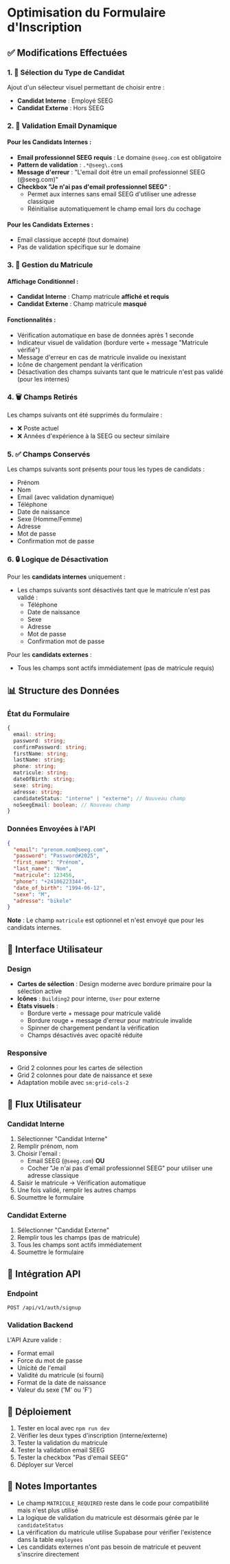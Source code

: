 # Optimisation du Formulaire d'Inscription

## ✅ Modifications Effectuées

### 1. 🎯 Sélection du Type de Candidat

Ajout d'un sélecteur visuel permettant de choisir entre :
- **Candidat Interne** : Employé SEEG
- **Candidat Externe** : Hors SEEG

### 2. 📧 Validation Email Dynamique

#### Pour les Candidats Internes :
- **Email professionnel SEEG requis** : Le domaine `@seeg.com` est obligatoire
- **Pattern de validation** : `.*@seeg\.com$`
- **Message d'erreur** : "L'email doit être un email professionnel SEEG (@seeg.com)"
- **Checkbox "Je n'ai pas d'email professionnel SEEG"** :
  - Permet aux internes sans email SEEG d'utiliser une adresse classique
  - Réinitialise automatiquement le champ email lors du cochage

#### Pour les Candidats Externes :
- Email classique accepté (tout domaine)
- Pas de validation spécifique sur le domaine

### 3. 🔢 Gestion du Matricule

#### Affichage Conditionnel :
- **Candidat Interne** : Champ matricule **affiché et requis**
- **Candidat Externe** : Champ matricule **masqué**

#### Fonctionnalités :
- Vérification automatique en base de données après 1 seconde
- Indicateur visuel de validation (bordure verte + message "Matricule vérifié")
- Message d'erreur en cas de matricule invalide ou inexistant
- Icône de chargement pendant la vérification
- Désactivation des champs suivants tant que le matricule n'est pas validé (pour les internes)

### 4. 🗑️ Champs Retirés

Les champs suivants ont été supprimés du formulaire :
- ❌ Poste actuel
- ❌ Années d'expérience à la SEEG ou secteur similaire

### 5. ✅ Champs Conservés

Les champs suivants sont présents pour tous les types de candidats :
- Prénom
- Nom
- Email (avec validation dynamique)
- Téléphone
- Date de naissance
- Sexe (Homme/Femme)
- Adresse
- Mot de passe
- Confirmation mot de passe

### 6. 🔒 Logique de Désactivation

Pour les **candidats internes** uniquement :
- Les champs suivants sont désactivés tant que le matricule n'est pas validé :
  - Téléphone
  - Date de naissance
  - Sexe
  - Adresse
  - Mot de passe
  - Confirmation mot de passe

Pour les **candidats externes** :
- Tous les champs sont actifs immédiatement (pas de matricule requis)

## 📊 Structure des Données

### État du Formulaire

```typescript
{
  email: string;
  password: string;
  confirmPassword: string;
  firstName: string;
  lastName: string;
  phone: string;
  matricule: string;
  dateOfBirth: string;
  sexe: string;
  adresse: string;
  candidateStatus: "interne" | "externe"; // Nouveau champ
  noSeegEmail: boolean; // Nouveau champ
}
```

### Données Envoyées à l'API

```json
{
  "email": "prenom.nom@seeg.com",
  "password": "Password#2025",
  "first_name": "Prénom",
  "last_name": "Nom",
  "matricule": 123456,
  "phone": "+24106223344",
  "date_of_birth": "1994-06-12",
  "sexe": "M",
  "adresse": "bikele"
}
```

**Note** : Le champ `matricule` est optionnel et n'est envoyé que pour les candidats internes.

## 🎨 Interface Utilisateur

### Design
- **Cartes de sélection** : Design moderne avec bordure primaire pour la sélection active
- **Icônes** : `Building2` pour interne, `User` pour externe
- **États visuels** :
  - Bordure verte + message pour matricule validé
  - Bordure rouge + message d'erreur pour matricule invalide
  - Spinner de chargement pendant la vérification
  - Champs désactivés avec opacité réduite

### Responsive
- Grid 2 colonnes pour les cartes de sélection
- Grid 2 colonnes pour date de naissance et sexe
- Adaptation mobile avec `sm:grid-cols-2`

## 🔄 Flux Utilisateur

### Candidat Interne
1. Sélectionner "Candidat Interne"
2. Remplir prénom, nom
3. Choisir l'email :
   - Email SEEG (`@seeg.com`) **OU**
   - Cocher "Je n'ai pas d'email professionnel SEEG" pour utiliser une adresse classique
4. Saisir le matricule → Vérification automatique
5. Une fois validé, remplir les autres champs
6. Soumettre le formulaire

### Candidat Externe
1. Sélectionner "Candidat Externe"
2. Remplir tous les champs (pas de matricule)
3. Tous les champs sont actifs immédiatement
4. Soumettre le formulaire

## 🔧 Intégration API

### Endpoint
`POST /api/v1/auth/signup`

### Validation Backend
L'API Azure valide :
- Format email
- Force du mot de passe
- Unicité de l'email
- Validité du matricule (si fourni)
- Format de la date de naissance
- Valeur du sexe ('M' ou 'F')

## 🚀 Déploiement

1. Tester en local avec `npm run dev`
2. Vérifier les deux types d'inscription (interne/externe)
3. Tester la validation du matricule
4. Tester la validation email SEEG
5. Tester la checkbox "Pas d'email SEEG"
6. Déployer sur Vercel

## 📝 Notes Importantes

- Le champ `MATRICULE_REQUIRED` reste dans le code pour compatibilité mais n'est plus utilisé
- La logique de validation du matricule est désormais gérée par le `candidateStatus`
- La vérification du matricule utilise Supabase pour vérifier l'existence dans la table `employees`
- Les candidats externes n'ont pas besoin de matricule et peuvent s'inscrire directement
